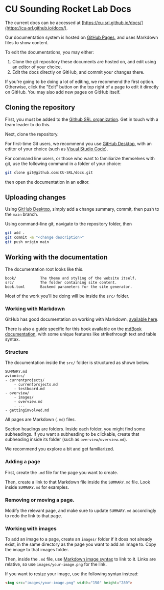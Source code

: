 # CU Sounding Rocket Lab Docs

The current docs can be accessed at [https://cu-srl.github.io/docs/](https://cu-srl.github.io/docs/).

Our documentation system is hosted on [GitHub Pages](https://pages.github.com/), and uses Markdown files to show content. 

To edit the documentations, you may either:

1. Clone the git repository these documents are hosted on, and edit using an editor of your choice.
2. Edit the docs directly on GitHub, and commit your changes there. 

If you're going to be doing a lot of editing, we recommend the first option. Otherwise, click the "Edit" button on the top right of a page to edit it directly on GitHub. You may also add new pages on GitHub itself. 

## Cloning the repository

First, you must be added to the [Github SRL organization](https://github.com/CU-SRL). Get in touch with a team leader to do this. 

Next, clone the repository. 

For first-time Git users, we recommend you use [GitHub Desktop](https://desktop.github.com/), with an editor of your choice (such as [Visual Studio Code](https://code.visualstudio.com/)).

For command line users, or those who want to familiarize themselves with git, use the following command in a folder of your choice:

```bash
git clone git@github.com:CU-SRL/docs.git
```

then open the documentation in an editor.

## Uploading changes

Using [GitHub Desktop](https://desktop.github.com/), simply add a change summary, commit, then push to the `main` branch.

Using command-line git, navigate to the repository folder, then

```bash
git add .
git commit -m "<change description>"
git push origin main
```

## Working with the documentation

The documentation root looks like this. 

```
book/           The theme and styling of the website itself.
src/            The folder containing site content.
book.toml       Backend parameters for the site generator.
```

Most of the work you'll be doing will be inside the `src/` folder. 

### Working with Markdown

GitHub has good documentation on working with Markdown, [available here](https://docs.github.com/en/get-started/writing-on-github/getting-started-with-writing-and-formatting-on-github/basic-writing-and-formatting-syntax). 

There is also a guide specific for this book available on the [mdBook documentation](https://rust-lang.github.io/mdBook/format/markdown.html), with some unique features like strikethrough text and table syntax. 

### Structure

The documentation inside the `src/` folder is structured as shown below.  

```
SUMMARY.md
avionics/
- currentprojects/
    - currentprojects.md
    - testboard.md
- overview/
    - images/
    - overview.md
    - ...
- gettinginvolved.md
```

All pages are Markdown (`.md`) files.

Section headings are folders. Inside each folder, you might find some subheadings. If you want a subheading to be clickable, create that subheading inside its folder (such as `overview/overview.md`). 

We recommend you explore a bit and get familiarized. 

### Adding a page

First, create the `.md` file for the page you want to create.

Then, create a link to that Markdown file inside the `SUMMARY.md` file. Look inside `SUMMARY.md` for examples.

### Removing or moving a page.

Modify the relevant page, and make sure to update `SUMMARY.md` accordingly to redo the link to that page.

### Working with images

To add an image to a page, create an `images/` folder if it does not already exist, in the same directory as the page you want to add an image to. Copy the image to that images folder.

Then, inside the `.md` file, use [Markdown image syntax](https://docs.github.com/en/get-started/writing-on-github/getting-started-with-writing-and-formatting-on-github/basic-writing-and-formatting-syntax#images) to link to it. Links are relative, so use `images/your-image.png` for the link. 

If you want to resize your image, use the following syntax instead:

```html
<img src="images/your-image.png" width="150" height="280">
```
